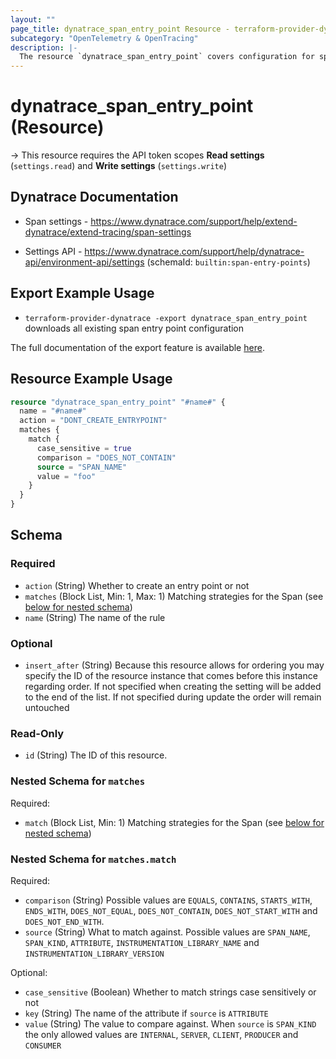 ```yaml
---
layout: ""
page_title: dynatrace_span_entry_point Resource - terraform-provider-dynatrace"
subcategory: "OpenTelemetry & OpenTracing"
description: |-
  The resource `dynatrace_span_entry_point` covers configuration for span entry points
---
```


# dynatrace_span_entry_point (Resource)

-> This resource requires the API token scopes **Read settings** (`settings.read`) and **Write settings** (`settings.write`)

## Dynatrace Documentation

- Span settings - https://www.dynatrace.com/support/help/extend-dynatrace/extend-tracing/span-settings

- Settings API - https://www.dynatrace.com/support/help/dynatrace-api/environment-api/settings (schemaId: `builtin:span-entry-points`)

## Export Example Usage

- `terraform-provider-dynatrace -export dynatrace_span_entry_point` downloads all existing span entry point configuration

The full documentation of the export feature is available [here](https://registry.terraform.io/providers/dynatrace-oss/dynatrace/latest/docs/guides/export-v2).

## Resource Example Usage

```terraform
resource "dynatrace_span_entry_point" "#name#" {
  name = "#name#"
  action = "DONT_CREATE_ENTRYPOINT"
  matches {
    match {
      case_sensitive = true
      comparison = "DOES_NOT_CONTAIN"
      source = "SPAN_NAME"
      value = "foo"
    }
  }
}
```

<!-- schema generated by tfplugindocs -->
## Schema

### Required

- `action` (String) Whether to create an entry point or not
- `matches` (Block List, Min: 1, Max: 1) Matching strategies for the Span (see [below for nested schema](#nestedblock--matches))
- `name` (String) The name of the rule

### Optional

- `insert_after` (String) Because this resource allows for ordering you may specify the ID of the resource instance that comes before this instance regarding order. If not specified when creating the setting will be added to the end of the list. If not specified during update the order will remain untouched

### Read-Only

- `id` (String) The ID of this resource.

<a id="nestedblock--matches"></a>
### Nested Schema for `matches`

Required:

- `match` (Block List, Min: 1) Matching strategies for the Span (see [below for nested schema](#nestedblock--matches--match))

<a id="nestedblock--matches--match"></a>
### Nested Schema for `matches.match`

Required:

- `comparison` (String) Possible values are `EQUALS`, `CONTAINS`, `STARTS_WITH`, `ENDS_WITH`, `DOES_NOT_EQUAL`, `DOES_NOT_CONTAIN`, `DOES_NOT_START_WITH` and `DOES_NOT_END_WITH`.
- `source` (String) What to match against. Possible values are `SPAN_NAME`, `SPAN_KIND`, `ATTRIBUTE`, `INSTRUMENTATION_LIBRARY_NAME` and `INSTRUMENTATION_LIBRARY_VERSION`

Optional:

- `case_sensitive` (Boolean) Whether to match strings case sensitively or not
- `key` (String) The name of the attribute if `source` is `ATTRIBUTE`
- `value` (String) The value to compare against. When `source` is `SPAN_KIND` the only allowed values are `INTERNAL`, `SERVER`, `CLIENT`, `PRODUCER` and `CONSUMER`
 